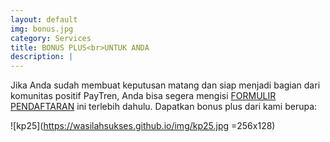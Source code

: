 ```yaml
---
layout: default
img: bonus.jpg
category: Services
title: BONUS PLUS<br>UNTUK ANDA
description: |
---
```

Jika Anda sudah membuat keputusan matang dan siap menjadi bagian dari komunitas positif PayTren, Anda bisa segera mengisi [FORMULIR PENDAFTARAN](https://bit.ly/FormulirDftrPayTren) ini terlebih dahulu. Dapatkan bonus plus dari kami berupa:

![kp25](https://wasilahsukses.github.io/img/kp25.jpg =256x128)
